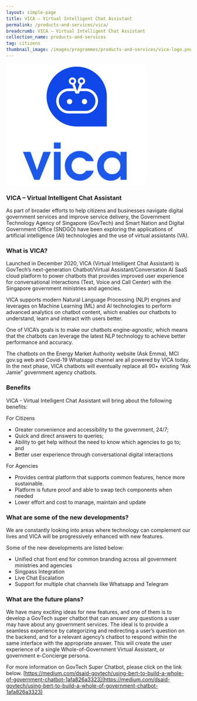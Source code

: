 ```yaml
---
layout: simple-page
title: VICA – Virtual Intelligent Chat Assistant
permalink: /products-and-services/vica/
breadcrumb: VICA – Virtual Intelligent Chat Assistant
collection_name: products-and-services
tag: citizens
thumbnail_image: /images/programmes/products-and-services/vica-logo.png
---
```


![VICA – Virtual Intelligent Chat Assistant](/images/programmes/products-and-services/vica-logo.png)

### **VICA – Virtual Intelligent Chat Assistant**

As part of broader efforts to help citizens and businesses navigate digital government services and improve service delivery, the Government Technology Agency of Singapore (GovTech) and Smart Nation and Digital Government Office (SNDGO) have been exploring the applications of artificial intelligence (AI) technologies and the use of virtual assistants (VA).

### **What is VICA?**

Launched in December 2020, VICA (Virtual Intelligent Chat Assistant) is GovTech’s next-generation Chatbot/Virtual Assistant/Conversation AI SaaS cloud platform to power chatbots that provides improved user experience for conversational interactions (Text, Voice and Call Center) with the Singapore government ministries and agencies. 

VICA supports modern Natural Language Processing (NLP) engines and leverages on Machine Learning (ML) and AI technologies to perform advanced analytics on chatbot content, which enables our chatbots to understand, learn and interact with users better.

One of VICA’s goals is to make our chatbots engine-agnostic, which means that the chatbots can leverage the latest NLP technology to achieve better performance and accuracy.

The chatbots on the Energy Market Authority website (Ask Emma), MCI gov.sg web and Covid-19 Whatsapp channel are all powered by VICA today. In the next phase, VICA chatbots will eventually replace all 90+ existing “Ask Jamie” government agency chatbots. 

### **Benefits**

VICA - Virtual Intelligent Chat Assistant will bring about the following benefits:

For Citizens
* Greater convenience and accessibility to the government, 24/7;
* Quick and direct answers to queries;
* Ability to get help without the need to know which agencies to go to; and
* Better user experience through conversational digital interactions

For Agencies 
* Provides central platform that supports common features, hence more sustainable.
* Platform is future proof and able to swap tech components when needed
* Lower effort and cost to manage, maintain and update

### **What are some of the new developments?**

We are constantly looking into areas where technology can complement our lives and VICA will be progressively enhanced with new features.

Some of the new developments are listed below:
* Unified chat front end for common branding across all government ministries and agencies
* Singpass Integration
* Live Chat Escalation
* Support for multiple chat channels like Whatsapp and Telegram

### **What are the future plans?**

We have many exciting ideas for new features, and one of them is to develop a GovTech super chatbot that can answer any questions a user may have about any government services. The ideal is to provide a seamless experience by categorizing and redirecting a user’s question on the backend, and for a relevant agency’s chatbot to respond within the same interface with the appropriate answer. This will create the user experience of a single Whole-of-Government Virtual Assistant, or government e-Concierge persona.

For more information on GovTech Super Chatbot, please click on the link below.
[https://medium.com/dsaid-govtech/using-bert-to-build-a-whole-of-government-chatbot-1afa826a3323](https://medium.com/dsaid-govtech/using-bert-to-build-a-whole-of-government-chatbot-1afa826a3323)
